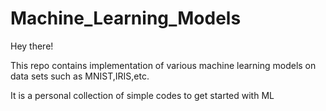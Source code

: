 # Machine_Learning_Models

Hey there! 

This repo contains implementation of various machine learning models on data sets such as MNIST,IRIS,etc. 

It is a personal collection of simple codes to get started with ML


